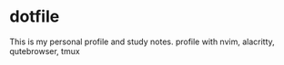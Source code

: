 # dotfile

This is my personal profile and study notes.
profile with nvim, alacritty, qutebrowser, tmux 
